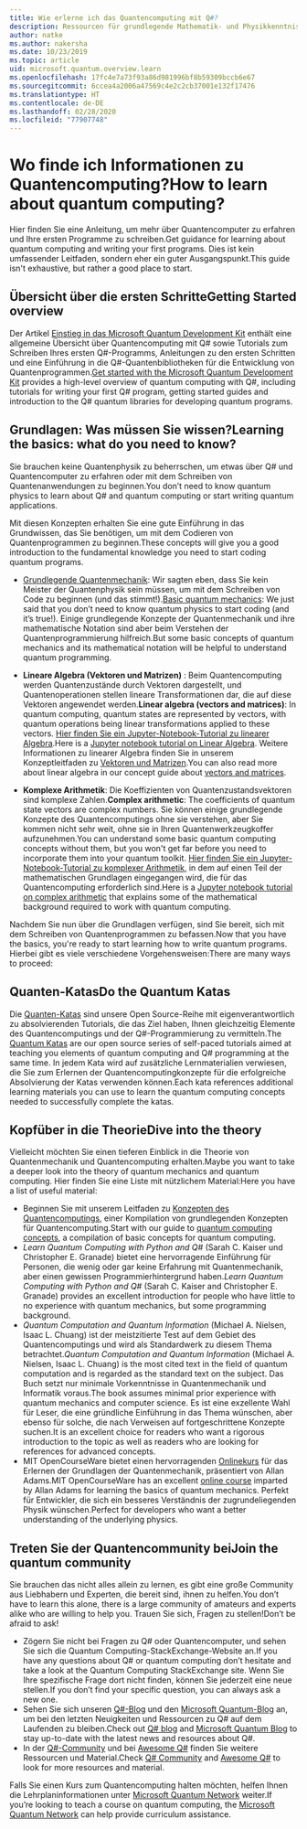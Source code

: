 ```yaml
---
title: Wie erlerne ich das Quantencomputing mit Q#?
description: Ressourcen für grundlegende Mathematik- und Physikkenntnisse, die Ihnen den Einstieg in das Quantencomputing erleichtern.
author: natke
ms.author: nakersha
ms.date: 10/23/2019
ms.topic: article
uid: microsoft.quantum.overview.learn
ms.openlocfilehash: 17fc4e7a73f93a86d981996bf8b59309bccb6e67
ms.sourcegitcommit: 6ccea4a2006a47569c4e2c2cb37001e132f17476
ms.translationtype: HT
ms.contentlocale: de-DE
ms.lasthandoff: 02/28/2020
ms.locfileid: "77907748"
---
```

# <a name="how-to-learn-about-quantum-computing"></a><span data-ttu-id="f8f7b-103">Wo finde ich Informationen zu Quantencomputing?</span><span class="sxs-lookup"><span data-stu-id="f8f7b-103">How to learn about quantum computing?</span></span>

<span data-ttu-id="f8f7b-104">Hier finden Sie eine Anleitung, um mehr über Quantencomputer zu erfahren und Ihre ersten Programme zu schreiben.</span><span class="sxs-lookup"><span data-stu-id="f8f7b-104">Get guidance for learning about quantum computing and writing your first programs.</span></span> <span data-ttu-id="f8f7b-105">Dies ist kein umfassender Leitfaden, sondern eher ein guter Ausgangspunkt.</span><span class="sxs-lookup"><span data-stu-id="f8f7b-105">This guide isn't exhaustive, but rather a good place to start.</span></span>

## <a name="getting-started-overview"></a><span data-ttu-id="f8f7b-106">Übersicht über die ersten Schritte</span><span class="sxs-lookup"><span data-stu-id="f8f7b-106">Getting Started overview</span></span>

<span data-ttu-id="f8f7b-107">Der Artikel [Einstieg in das Microsoft Quantum Development Kit](xref:microsoft.quantum.welcome) enthält eine allgemeine Übersicht über Quantencomputing mit Q# sowie Tutorials zum Schreiben Ihres ersten Q#-Programms, Anleitungen zu den ersten Schritten und eine Einführung in die Q#-Quantenbibliotheken für die Entwicklung von Quantenprogrammen.</span><span class="sxs-lookup"><span data-stu-id="f8f7b-107">[Get started with the Microsoft Quantum Development Kit](xref:microsoft.quantum.welcome) provides a high-level overview of quantum computing with Q#, including tutorials for writing your first Q# program, getting started guides and introduction to the Q# quantum libraries for developing quantum programs.</span></span>

## <a name="learning-the-basics-what-do-you-need-to-know"></a><span data-ttu-id="f8f7b-108">Grundlagen: Was müssen Sie wissen?</span><span class="sxs-lookup"><span data-stu-id="f8f7b-108">Learning the basics: what do you need to know?</span></span>

<span data-ttu-id="f8f7b-109">Sie brauchen keine Quantenphysik zu beherrschen, um etwas über Q# und Quantencomputer zu erfahren oder mit dem Schreiben von Quantenanwendungen zu beginnen.</span><span class="sxs-lookup"><span data-stu-id="f8f7b-109">You don’t need to know quantum physics to learn about Q# and quantum computing or start writing quantum applications.</span></span>

<span data-ttu-id="f8f7b-110">Mit diesen Konzepten erhalten Sie eine gute Einführung in das Grundwissen, das Sie benötigen, um mit dem Codieren von Quantenprogrammen zu beginnen.</span><span class="sxs-lookup"><span data-stu-id="f8f7b-110">These concepts will give you a good introduction to the fundamental knowledge you need to start coding quantum programs.</span></span>  

* <span data-ttu-id="f8f7b-111">[Grundlegende Quantenmechanik](xref:microsoft.quantum.concepts.intro): Wir sagten eben, dass Sie kein Meister der Quantenphysik sein müssen, um mit dem Schreiben von Code zu beginnen (und das stimmt!).</span><span class="sxs-lookup"><span data-stu-id="f8f7b-111">[Basic quantum mechanics](xref:microsoft.quantum.concepts.intro): We just said that you don’t need to know quantum physics to start coding (and it’s true!).</span></span> <span data-ttu-id="f8f7b-112">Einige grundlegende Konzepte der Quantenmechanik und ihre mathematische Notation sind aber beim Verstehen der Quantenprogrammierung hilfreich.</span><span class="sxs-lookup"><span data-stu-id="f8f7b-112">But some basic concepts of quantum mechanics and its mathematical notation will be helpful to understand quantum programming.</span></span>

* <span data-ttu-id="f8f7b-113">**Lineare Algebra (Vektoren und Matrizen)** : Beim Quantencomputing werden Quantenzustände durch Vektoren dargestellt, und Quantenoperationen stellen lineare Transformationen dar, die auf diese Vektoren angewendet werden.</span><span class="sxs-lookup"><span data-stu-id="f8f7b-113">**Linear algebra (vectors and matrices)**: In quantum computing, quantum states are represented by vectors, with quantum operations being linear transformations applied to these vectors.</span></span>  <span data-ttu-id="f8f7b-114">[Hier finden Sie ein Jupyter-Notebook-Tutorial zu linearer Algebra](https://github.com/microsoft/QuantumKatas/tree/master/tutorials/LinearAlgebra).</span><span class="sxs-lookup"><span data-stu-id="f8f7b-114">Here is a [Jupyter notebook tutorial on Linear Algebra](https://github.com/microsoft/QuantumKatas/tree/master/tutorials/LinearAlgebra).</span></span>  <span data-ttu-id="f8f7b-115">Weitere Informationen zu linearer Algebra finden Sie in unserem Konzeptleitfaden zu [Vektoren und Matrizen](xref:microsoft.quantum.concepts.vectors).</span><span class="sxs-lookup"><span data-stu-id="f8f7b-115">You can also read more about linear algebra in our concept guide about [vectors and matrices](xref:microsoft.quantum.concepts.vectors).</span></span>

* <span data-ttu-id="f8f7b-116">**Komplexe Arithmetik**: Die Koeffizienten von Quantenzustandsvektoren sind komplexe Zahlen.</span><span class="sxs-lookup"><span data-stu-id="f8f7b-116">**Complex arithmetic**: The coefficients of quantum state vectors are complex numbers.</span></span> <span data-ttu-id="f8f7b-117">Sie können einige grundlegende Konzepte des Quantencomputings ohne sie verstehen, aber Sie kommen nicht sehr weit, ohne sie in Ihren Quantenwerkzeugkoffer aufzunehmen.</span><span class="sxs-lookup"><span data-stu-id="f8f7b-117">You can understand some basic quantum computing concepts without them, but you won't get far before you need to incorporate them into your quantum toolkit.</span></span>  <span data-ttu-id="f8f7b-118">[Hier finden Sie ein Jupyter-Notebook-Tutorial zu komplexer Arithmetik](https://github.com/microsoft/QuantumKatas/tree/master/tutorials/ComplexArithmetic), in dem auf einen Teil der mathematischen Grundlagen eingegangen wird, die für das Quantencomputing erforderlich sind.</span><span class="sxs-lookup"><span data-stu-id="f8f7b-118">Here is a [Jupyter notebook tutorial on complex arithmetic](https://github.com/microsoft/QuantumKatas/tree/master/tutorials/ComplexArithmetic) that explains some of the mathematical background required to work with quantum computing.</span></span> 

<span data-ttu-id="f8f7b-119">Nachdem Sie nun über die Grundlagen verfügen, sind Sie bereit, sich mit dem Schreiben von Quantenprogrammen zu befassen.</span><span class="sxs-lookup"><span data-stu-id="f8f7b-119">Now that you have the basics, you're ready to start learning how to write quantum programs.</span></span>  <span data-ttu-id="f8f7b-120">Hierbei gibt es viele verschiedene Vorgehensweisen:</span><span class="sxs-lookup"><span data-stu-id="f8f7b-120">There are many ways to proceed:</span></span>

## <a name="do-the-quantum-katas"></a><span data-ttu-id="f8f7b-121">Quanten-Katas</span><span class="sxs-lookup"><span data-stu-id="f8f7b-121">Do the Quantum Katas</span></span>

<span data-ttu-id="f8f7b-122">Die [Quanten-Katas](xref:microsoft.quantum.overview.katas) sind unsere Open Source-Reihe mit eigenverantwortlich zu absolvierenden Tutorials, die das Ziel haben, Ihnen gleichzeitig Elemente des Quantencomputings und der Q#-Programmierung zu vermitteln.</span><span class="sxs-lookup"><span data-stu-id="f8f7b-122">The [Quantum Katas](xref:microsoft.quantum.overview.katas) are our open source series of self-paced tutorials aimed at teaching you elements of quantum computing and Q# programming at the same time.</span></span>  <span data-ttu-id="f8f7b-123">In jedem Kata wird auf zusätzliche Lernmaterialien verwiesen, die Sie zum Erlernen der Quantencomputingkonzepte für die erfolgreiche Absolvierung der Katas verwenden können.</span><span class="sxs-lookup"><span data-stu-id="f8f7b-123">Each kata references additional learning materials you can use to learn the quantum computing concepts needed to successfully complete the katas.</span></span>  

## <a name="dive-into-the-theory"></a><span data-ttu-id="f8f7b-124">Kopfüber in die Theorie</span><span class="sxs-lookup"><span data-stu-id="f8f7b-124">Dive into the theory</span></span>

<span data-ttu-id="f8f7b-125">Vielleicht möchten Sie einen tieferen Einblick in die Theorie von Quantenmechanik und Quantencomputing erhalten.</span><span class="sxs-lookup"><span data-stu-id="f8f7b-125">Maybe you want to take a deeper look into the theory of quantum mechanics and quantum computing.</span></span> <span data-ttu-id="f8f7b-126">Hier finden Sie eine Liste mit nützlichem Material:</span><span class="sxs-lookup"><span data-stu-id="f8f7b-126">Here you have a list of useful material:</span></span>

* <span data-ttu-id="f8f7b-127">Beginnen Sie mit unserem Leitfaden zu [Konzepten des Quantencomputings](xref:microsoft.quantum.concepts.intro), einer Kompilation von grundlegenden Konzepten für Quantencomputing.</span><span class="sxs-lookup"><span data-stu-id="f8f7b-127">Start with our guide to [quantum computing concepts](xref:microsoft.quantum.concepts.intro), a compilation of basic concepts for quantum computing.</span></span>
* <span data-ttu-id="f8f7b-128">_Learn Quantum Computing with Python and Q#_ (Sarah C. Kaiser und Christopher E. Granade) bietet eine hervorragende Einführung für Personen, die wenig oder gar keine Erfahrung mit Quantenmechanik, aber einen gewissen Programmierhintergrund haben.</span><span class="sxs-lookup"><span data-stu-id="f8f7b-128">_Learn Quantum Computing with Python and Q#_ (Sarah C. Kaiser and Christopher E. Granade) provides an excellent introduction for people who have little to no experience with quantum mechanics, but some programming background.</span></span>
* <span data-ttu-id="f8f7b-129">_Quantum Computation and Quantum Information_ (Michael A. Nielsen, Isaac L. Chuang) ist der meistzitierte Test auf dem Gebiet des Quantencomputings und wird als Standardwerk zu diesem Thema betrachtet.</span><span class="sxs-lookup"><span data-stu-id="f8f7b-129">_Quantum Computation and Quantum Information_ (Michael A. Nielsen, Isaac L. Chuang) is the most cited text in the field of quantum computation and is regarded as the standard text on the subject.</span></span> <span data-ttu-id="f8f7b-130">Das Buch setzt nur minimale Vorkenntnisse in Quantenmechanik und Informatik voraus.</span><span class="sxs-lookup"><span data-stu-id="f8f7b-130">The book assumes minimal prior experience with quantum mechanics and computer science.</span></span> <span data-ttu-id="f8f7b-131">Es ist eine exzellente Wahl für Leser, die eine gründliche Einführung in das Thema wünschen, aber ebenso für solche, die nach Verweisen auf fortgeschrittene Konzepte suchen.</span><span class="sxs-lookup"><span data-stu-id="f8f7b-131">It is an excellent choice for readers who want a rigorous introduction to the topic as well as readers who are looking for references for advanced concepts.</span></span>
* <span data-ttu-id="f8f7b-132">MIT OpenCourseWare bietet einen hervorragenden [Onlinekurs](https://www.youtube.com/watch?v=lZ3bPUKo5zc&list=PLUl4u3cNGP61-9PEhRognw5vryrSEVLPr) für das Erlernen der Grundlagen der Quantenmechanik, präsentiert von Allan Adams.</span><span class="sxs-lookup"><span data-stu-id="f8f7b-132">MIT OpenCourseWare has an excellent [online course](https://www.youtube.com/watch?v=lZ3bPUKo5zc&list=PLUl4u3cNGP61-9PEhRognw5vryrSEVLPr) imparted by Allan Adams for learning the basics of quantum mechanics.</span></span> <span data-ttu-id="f8f7b-133">Perfekt für Entwickler, die sich ein besseres Verständnis der zugrundeliegenden Physik wünschen.</span><span class="sxs-lookup"><span data-stu-id="f8f7b-133">Perfect for developers who want a better understanding of the underlying physics.</span></span>

## <a name="join-the-quantum-community"></a><span data-ttu-id="f8f7b-134">Treten Sie der Quantencommunity bei</span><span class="sxs-lookup"><span data-stu-id="f8f7b-134">Join the quantum community</span></span>

<span data-ttu-id="f8f7b-135">Sie brauchen das nicht alles allein zu lernen, es gibt eine große Community aus Liebhabern und Experten, die bereit sind, ihnen zu helfen.</span><span class="sxs-lookup"><span data-stu-id="f8f7b-135">You don’t have to learn this alone, there is a large community of amateurs and experts alike who are willing to help you.</span></span> <span data-ttu-id="f8f7b-136">Trauen Sie sich, Fragen zu stellen!</span><span class="sxs-lookup"><span data-stu-id="f8f7b-136">Don’t be afraid to ask!</span></span>

* <span data-ttu-id="f8f7b-137">Zögern Sie nicht bei Fragen zu Q# oder Quantencomputer, und sehen Sie sich die Quantum Computing-StackExchange-Website an.</span><span class="sxs-lookup"><span data-stu-id="f8f7b-137">If you have any questions about Q# or quantum computing don’t hesitate and take a look at the Quantum Computing StackExchange site.</span></span> <span data-ttu-id="f8f7b-138">Wenn Sie Ihre spezifische Frage dort nicht finden, können Sie jederzeit eine neue stellen.</span><span class="sxs-lookup"><span data-stu-id="f8f7b-138">If you don’t find your specific question, you can always ask a new one.</span></span> 
* <span data-ttu-id="f8f7b-139">Sehen Sie sich unseren [Q#-Blog](https://devblogs.microsoft.com/qsharp/) und den [Microsoft Quantum-Blog](https://cloudblogs.microsoft.com/quantum/) an, um bei den letzten Neuigkeiten und Ressourcen zu Q# auf dem Laufenden zu bleiben.</span><span class="sxs-lookup"><span data-stu-id="f8f7b-139">Check out [Q# blog](https://devblogs.microsoft.com/qsharp/) and [Microsoft Quantum Blog](https://cloudblogs.microsoft.com/quantum/) to stay up-to-date with the latest news and resources about Q#.</span></span>
* <span data-ttu-id="f8f7b-140">In der [Q#-Community](https://qsharp.community/) und bei [Awesome Q#](https://project-awesome.org/ebraminio/awesome-qsharp) finden Sie weitere Ressourcen und Material.</span><span class="sxs-lookup"><span data-stu-id="f8f7b-140">Check [Q# Community](https://qsharp.community/) and [Awesome Q#](https://project-awesome.org/ebraminio/awesome-qsharp) to look for more resources and material.</span></span>

 <span data-ttu-id="f8f7b-141">Falls Sie einen Kurs zum Quantencomputing halten möchten, helfen Ihnen die Lehrplaninformationen unter [Microsoft Quantum Network](https://info.microsoft.com/LearnMoreAboutMicrosoftQuantumNetwork.html) weiter.</span><span class="sxs-lookup"><span data-stu-id="f8f7b-141">If you’re looking to teach a course on quantum computing, the [Microsoft Quantum Network](https://info.microsoft.com/LearnMoreAboutMicrosoftQuantumNetwork.html) can help provide curriculum assistance.</span></span>  

